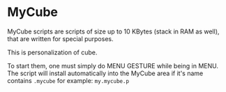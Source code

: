 # MyCube 

MyCube scripts are scripts of size up to 10 KBytes \(stack in RAM as well\), that are written for special purposes. 

This is personalization of cube. 

To start them, one must simply do MENU GESTURE while being in MENU. The script will install automatically into the MyCube area if it's name contains `.mycube` for example: `my.mycube.p`

